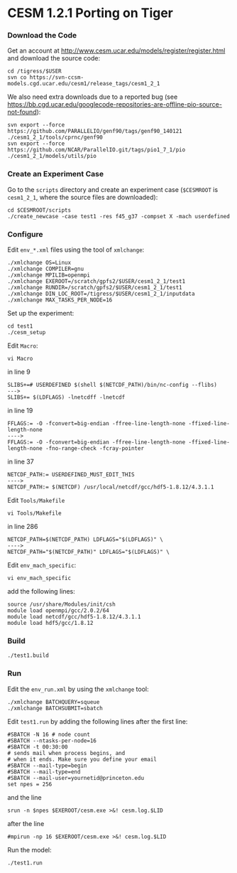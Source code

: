 # CESM 1.2.1 Porting on Tiger

### Download the Code
Get an account at http://www.cesm.ucar.edu/models/register/register.html and download the source code:
	
	cd /tigress/$USER
	svn co https://svn-ccsm-models.cgd.ucar.edu/cesm1/release_tags/cesm1_2_1

We also need extra downloads due to a reported bug (see https://bb.cgd.ucar.edu/googlecode-repositories-are-offline-pio-source-not-found):

	svn export --force https://github.com/PARALLELIO/genf90/tags/genf90_140121 ./cesm1_2_1/tools/cprnc/genf90
	svn export --force https://github.com/NCAR/ParallelIO.git/tags/pio1_7_1/pio ./cesm1_2_1/models/utils/pio

### Create an Experiment Case
Go to the `scripts` directory and create an experiment case (`$CESMROOT` is `cesm1_2_1`, where the source files are downloaded):

    cd $CESMROOT/scripts
    ./create_newcase -case test1 -res f45_g37 -compset X -mach userdefined

### Configure
    
Edit `env_*.xml` files using the tool of `xmlchange`:

    ./xmlchange OS=Linux
    ./xmlchange COMPILER=gnu
    ./xmlchange MPILIB=openmpi
    ./xmlchange EXEROOT=/scratch/gpfs2/$USER/cesm1_2_1/test1
    ./xmlchange RUNDIR=/scratch/gpfs2/$USER/cesm1_2_1/test1
    ./xmlchange DIN_LOC_ROOT=/tigress/$USER/cesm1_2_1/inputdata
    ./xmlchange MAX_TASKS_PER_NODE=16

Set up the experiment:
    
    cd test1
    ./cesm_setup

Edit `Macro`:
	
	vi Macro

in line 9

    SLIBS+=# USERDEFINED $(shell $(NETCDF_PATH)/bin/nc-config --flibs)
    --->
    SLIBS+= $(LDFLAGS) -lnetcdff -lnetcdf

in line 19
    
    FFLAGS:= -O -fconvert=big-endian -ffree-line-length-none -ffixed-line-length-none
    ---->    
    FFLAGS:= -O -fconvert=big-endian -ffree-line-length-none -ffixed-line-length-none -fno-range-check -fcray-pointer
    
in line 37
    
    NETCDF_PATH:= USERDEFINED_MUST_EDIT_THIS
    ---->
    NETCDF_PATH:= $(NETCDF) /usr/local/netcdf/gcc/hdf5-1.8.12/4.3.1.1
    
Edit `Tools/Makefile`
	
	vi Tools/Makefile

in line 286

    NETCDF_PATH=$(NETCDF_PATH) LDFLAGS="$(LDFLAGS)" \
    ---->    
    NETCDF_PATH="$(NETCDF_PATH)" LDFLAGS="$(LDFLAGS)" \

Edit `env_mach_specific`:
	
	vi env_mach_specific

add the following lines:
    
    source /usr/share/Modules/init/csh
    module load openmpi/gcc/2.0.2/64
    module load netcdf/gcc/hdf5-1.8.12/4.3.1.1
    module load hdf5/gcc/1.8.12

### Build

    ./test1.build
	
### Run
Edit the `env_run.xml` by using the `xmlchange` tool:
	
    ./xmlchange BATCHQUERY=squeue
    ./xmlchange BATCHSUBMIT=sbatch

Edit `test1.run` by adding the following lines after the first line:
	
	#SBATCH -N 16 # node count
	#SBATCH --ntasks-per-node=16
	#SBATCH -t 00:30:00
	# sends mail when process begins, and
	# when it ends. Make sure you define your email
	#SBATCH --mail-type=begin
	#SBATCH --mail-type=end
	#SBATCH --mail-user=yournetid@princeton.edu
	set npes = 256

and the line
	
	srun -n $npes $EXEROOT/cesm.exe >&! cesm.log.$LID

after the line

	#mpirun -np 16 $EXEROOT/cesm.exe >&! cesm.log.$LID

Run the model:
	
	./test1.run
